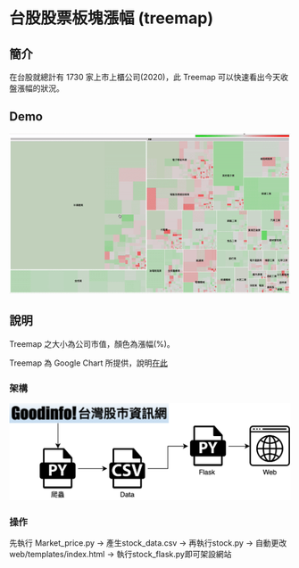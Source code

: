 # 台股股票板塊漲幅 (treemap)

## 簡介

在台股就總計有 1730 家上市上櫃公司(2020)，此 Treemap 可以快速看出今天收盤漲幅的狀況。

## Demo

![demo](https://github.com/qaws5503/TW_stock_treemap/blob/main/demo.gif)

## 說明

Treemap 之大小為公司市值，顏色為漲幅(%)。

Treemap 為 Google Chart 所提供，說明[在此](https://developers.google.com/chart/interactive/docs/gallery/treemap)

### 架構

![structure](https://github.com/qaws5503/TW_stock_treemap/blob/main/tw_stock.png)

### 操作

先執行 Market_price.py -> 產生stock_data.csv -> 再執行stock.py -> 自動更改web/templates/index.html -> 執行stock_flask.py即可架設網站
